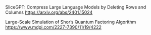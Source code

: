 SliceGPT: Compress Large Language Models by Deleting Rows and Columns
https://arxiv.org/abs/2401.15024

Large-Scale Simulation of Shor’s Quantum Factoring Algorithm
 https://www.mdpi.com/2227-7390/11/19/4222